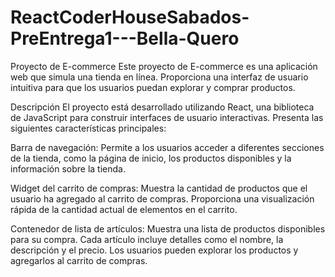 # ReactCoderHouseSabados-PreEntrega1---Bella-Quero
Proyecto de E-commerce
Este proyecto de E-commerce es una aplicación web que simula una tienda en línea. Proporciona una interfaz de usuario intuitiva para que los usuarios puedan explorar y comprar productos.

Descripción
El proyecto está desarrollado utilizando React, una biblioteca de JavaScript para construir interfaces de usuario interactivas. Presenta las siguientes características principales:

Barra de navegación: Permite a los usuarios acceder a diferentes secciones de la tienda, como la página de inicio, los productos disponibles y la información sobre la tienda.

Widget del carrito de compras: Muestra la cantidad de productos que el usuario ha agregado al carrito de compras. Proporciona una visualización rápida de la cantidad actual de elementos en el carrito.

Contenedor de lista de artículos: Muestra una lista de productos disponibles para su compra. Cada artículo incluye detalles como el nombre, la descripción y el precio. Los usuarios pueden explorar los productos y agregarlos al carrito de compras.
